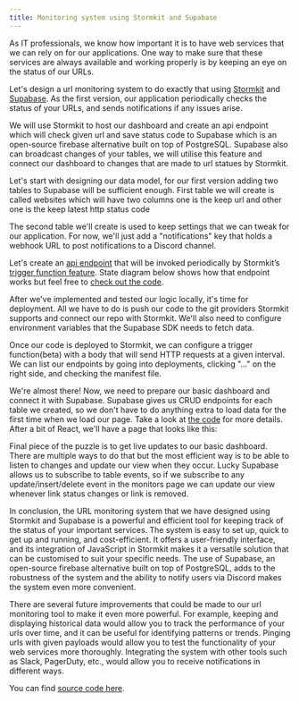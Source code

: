 ```yaml
---
title: Monitoring system using Stormkit and Supabase
---
```


As IT professionals, we know how important it is to have web services that we can rely on for our applications. One way to make sure that these services are always available and working properly is by keeping an eye on the status of our URLs.

Let's design a url monitoring system to do exactly that using [Stormkit](https://www.stormkit.io/) and [Supabase](https://supabase.com/). As the first version, our application periodically checks the status of your URLs, and sends notifications if any issues arise.


We will use Stormkit to host our dashboard and create an api endpoint which will check given url and save status code to Supabase which is an open-source firebase alternative built on top of PostgreSQL. Supabase also can broadcast changes of your tables, we will utilise this feature and connect our dashboard to changes that are made to url statues by Stormkit.

<sk-article-image
    src="blog/monitoring/overall.png"
    alt="responsibilities of stormkit and supabase"
    class="bg-blue-50 mt-8"></sk-article-image>


Let's start with designing our data model, for our first version adding two tables to Supabase will be sufficient enough. First table we will create is called websites which will have two columns one is the keep url and other one is the keep latest http status code

<sk-article-image
    src="blog/monitoring/monitors.png"
    alt="websites table"
    class="bg-blue-50 mt-8"></sk-article-image>

The second table we'll create is used to keep settings that we can tweak for our application. For now, we'll just add a "notifications" key that holds a webhook URL to post notifications to a Discord channel.

<sk-article-image
    src="blog/monitoring/settings.png"
    alt="settings table"
    class="bg-blue-50 mt-8"></sk-article-image>

Let's create an [api endpoint](https://www.stormkit.io/docs/features/writing-api) that will be invoked periodically by Stormkit’s [trigger function feature](https://www.stormkit.io/docs/features/trigger-functions). State diagram below shows how that endpoint works but feel free to [check out the code](https://github.com/stormkit-io/uptime-example/blob/main/api/index.ts).

<sk-article-image
    src="blog/monitoring/flow.png"
    alt="flow of api endpoint"
    class="bg-blue-50 mt-8"></sk-article-image>

After we've implemented and tested our logic locally, it's time for deployment. All we have to do is push our code to the git providers Stormkit supports and connect our repo with Stormkit. We'll also need to configure environment variables that the Supabase SDK needs to fetch data.

Once our code is deployed to Stormkit, we can configure a trigger function(beta) with a body that will send HTTP requests at a given interval. We can list our endpoints by going into deployments, clicking "..." on the right side, and checking the manifest file.

We're almost there! Now, we need to prepare our basic dashboard and connect it with Supabase. Supabase gives us CRUD endpoints for each table we created, so we don't have to do anything extra to load data for the first time when we load our page. Take a look at [the code](https://github.com/stormkit-io/uptime-example/blob/main/src/App.tsx#L28) for more details. After a bit of React, we'll have a page that looks like this:

<sk-article-image
    src="blog/monitoring/dashboard.png"
    alt="basic dashboard for status page"
    class="bg-blue-50 mt-8"></sk-article-image>

Final piece of the puzzle is to get live updates to our basic dashboard. There are multiple ways to do that but the most efficient way is to be able to listen to changes and update our view when they occur. Lucky Supabase allows us to subscribe to table events, so if we subscribe to any update/insert/delete event in the monitors page we can update our view whenever link status changes or link is removed.

In conclusion, the URL monitoring system that we have designed using Stormkit and Supabase is a powerful and efficient tool for keeping track of the status of your important services. The system is easy to set up, quick to get up and running, and cost-efficient. It offers a user-friendly interface, and its integration of JavaScript in Stormkit makes it a versatile solution that can be customised to suit your specific needs. The use of Supabase, an open-source firebase alternative built on top of PostgreSQL, adds to the robustness of the system and the ability to notify users via Discord makes the system even more convenient.

There are several future improvements that could be made to our url monitoring tool to make it even more powerful. For example, keeping and displaying historical data would allow you to track the performance of your urls over time, and it can be useful for identifying patterns or trends. Pinging urls with given payloads would allow you to test the functionality of your web services more thoroughly. Integrating the system with other tools such as Slack, PagerDuty, etc., would allow you to receive notifications in different ways.

You can find [source code here](https://github.com/stormkit-io/uptime-example/).
